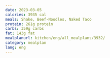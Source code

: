 ```yaml
---
date: 2023-03-05
calories: 3935 cal
meals: Shake, Beef-Noodles, Naked Taco
protein: 261g protein
carbs: 359g carbs
fat: 143g fat
mealplanurl: kitchen/eng/all_mealplans/3932/
category: mealplan
lang: eng
---
```



